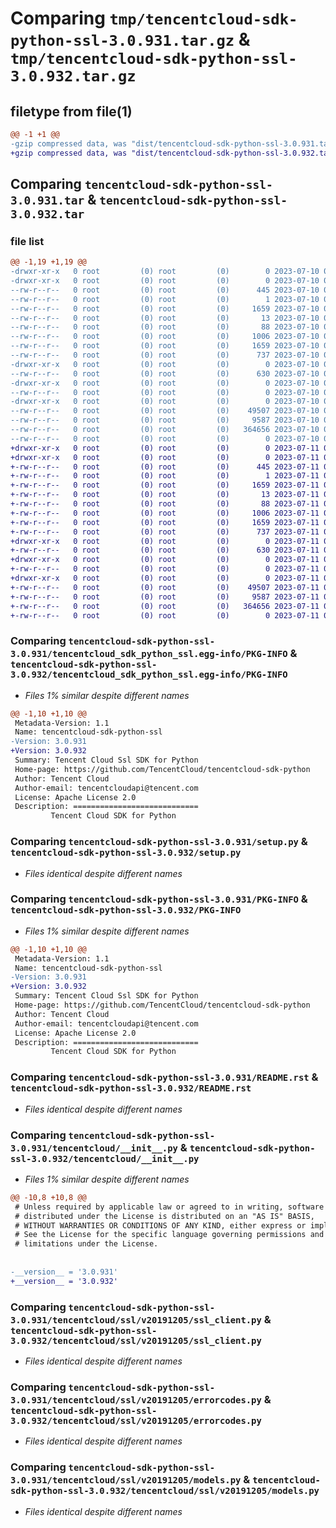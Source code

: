 # Comparing `tmp/tencentcloud-sdk-python-ssl-3.0.931.tar.gz` & `tmp/tencentcloud-sdk-python-ssl-3.0.932.tar.gz`

## filetype from file(1)

```diff
@@ -1 +1 @@
-gzip compressed data, was "dist/tencentcloud-sdk-python-ssl-3.0.931.tar", last modified: Mon Jul 10 00:51:32 2023, max compression
+gzip compressed data, was "dist/tencentcloud-sdk-python-ssl-3.0.932.tar", last modified: Tue Jul 11 00:59:01 2023, max compression
```

## Comparing `tencentcloud-sdk-python-ssl-3.0.931.tar` & `tencentcloud-sdk-python-ssl-3.0.932.tar`

### file list

```diff
@@ -1,19 +1,19 @@
-drwxr-xr-x   0 root         (0) root         (0)        0 2023-07-10 00:51:32.000000 tencentcloud-sdk-python-ssl-3.0.931/
-drwxr-xr-x   0 root         (0) root         (0)        0 2023-07-10 00:51:32.000000 tencentcloud-sdk-python-ssl-3.0.931/tencentcloud_sdk_python_ssl.egg-info/
--rw-r--r--   0 root         (0) root         (0)      445 2023-07-10 00:51:32.000000 tencentcloud-sdk-python-ssl-3.0.931/tencentcloud_sdk_python_ssl.egg-info/SOURCES.txt
--rw-r--r--   0 root         (0) root         (0)        1 2023-07-10 00:51:32.000000 tencentcloud-sdk-python-ssl-3.0.931/tencentcloud_sdk_python_ssl.egg-info/dependency_links.txt
--rw-r--r--   0 root         (0) root         (0)     1659 2023-07-10 00:51:32.000000 tencentcloud-sdk-python-ssl-3.0.931/tencentcloud_sdk_python_ssl.egg-info/PKG-INFO
--rw-r--r--   0 root         (0) root         (0)       13 2023-07-10 00:51:32.000000 tencentcloud-sdk-python-ssl-3.0.931/tencentcloud_sdk_python_ssl.egg-info/top_level.txt
--rw-r--r--   0 root         (0) root         (0)       88 2023-07-10 00:51:32.000000 tencentcloud-sdk-python-ssl-3.0.931/setup.cfg
--rw-r--r--   0 root         (0) root         (0)     1006 2023-07-10 00:51:32.000000 tencentcloud-sdk-python-ssl-3.0.931/setup.py
--rw-r--r--   0 root         (0) root         (0)     1659 2023-07-10 00:51:32.000000 tencentcloud-sdk-python-ssl-3.0.931/PKG-INFO
--rw-r--r--   0 root         (0) root         (0)      737 2023-07-10 00:51:32.000000 tencentcloud-sdk-python-ssl-3.0.931/README.rst
-drwxr-xr-x   0 root         (0) root         (0)        0 2023-07-10 00:51:32.000000 tencentcloud-sdk-python-ssl-3.0.931/tencentcloud/
--rw-r--r--   0 root         (0) root         (0)      630 2023-07-10 00:51:32.000000 tencentcloud-sdk-python-ssl-3.0.931/tencentcloud/__init__.py
-drwxr-xr-x   0 root         (0) root         (0)        0 2023-07-10 00:51:32.000000 tencentcloud-sdk-python-ssl-3.0.931/tencentcloud/ssl/
--rw-r--r--   0 root         (0) root         (0)        0 2023-07-10 00:51:32.000000 tencentcloud-sdk-python-ssl-3.0.931/tencentcloud/ssl/__init__.py
-drwxr-xr-x   0 root         (0) root         (0)        0 2023-07-10 00:51:32.000000 tencentcloud-sdk-python-ssl-3.0.931/tencentcloud/ssl/v20191205/
--rw-r--r--   0 root         (0) root         (0)    49507 2023-07-10 00:51:32.000000 tencentcloud-sdk-python-ssl-3.0.931/tencentcloud/ssl/v20191205/ssl_client.py
--rw-r--r--   0 root         (0) root         (0)     9587 2023-07-10 00:51:32.000000 tencentcloud-sdk-python-ssl-3.0.931/tencentcloud/ssl/v20191205/errorcodes.py
--rw-r--r--   0 root         (0) root         (0)   364656 2023-07-10 00:51:32.000000 tencentcloud-sdk-python-ssl-3.0.931/tencentcloud/ssl/v20191205/models.py
--rw-r--r--   0 root         (0) root         (0)        0 2023-07-10 00:51:32.000000 tencentcloud-sdk-python-ssl-3.0.931/tencentcloud/ssl/v20191205/__init__.py
+drwxr-xr-x   0 root         (0) root         (0)        0 2023-07-11 00:59:01.000000 tencentcloud-sdk-python-ssl-3.0.932/
+drwxr-xr-x   0 root         (0) root         (0)        0 2023-07-11 00:59:01.000000 tencentcloud-sdk-python-ssl-3.0.932/tencentcloud_sdk_python_ssl.egg-info/
+-rw-r--r--   0 root         (0) root         (0)      445 2023-07-11 00:59:01.000000 tencentcloud-sdk-python-ssl-3.0.932/tencentcloud_sdk_python_ssl.egg-info/SOURCES.txt
+-rw-r--r--   0 root         (0) root         (0)        1 2023-07-11 00:59:01.000000 tencentcloud-sdk-python-ssl-3.0.932/tencentcloud_sdk_python_ssl.egg-info/dependency_links.txt
+-rw-r--r--   0 root         (0) root         (0)     1659 2023-07-11 00:59:01.000000 tencentcloud-sdk-python-ssl-3.0.932/tencentcloud_sdk_python_ssl.egg-info/PKG-INFO
+-rw-r--r--   0 root         (0) root         (0)       13 2023-07-11 00:59:01.000000 tencentcloud-sdk-python-ssl-3.0.932/tencentcloud_sdk_python_ssl.egg-info/top_level.txt
+-rw-r--r--   0 root         (0) root         (0)       88 2023-07-11 00:59:01.000000 tencentcloud-sdk-python-ssl-3.0.932/setup.cfg
+-rw-r--r--   0 root         (0) root         (0)     1006 2023-07-11 00:59:01.000000 tencentcloud-sdk-python-ssl-3.0.932/setup.py
+-rw-r--r--   0 root         (0) root         (0)     1659 2023-07-11 00:59:01.000000 tencentcloud-sdk-python-ssl-3.0.932/PKG-INFO
+-rw-r--r--   0 root         (0) root         (0)      737 2023-07-11 00:59:01.000000 tencentcloud-sdk-python-ssl-3.0.932/README.rst
+drwxr-xr-x   0 root         (0) root         (0)        0 2023-07-11 00:59:01.000000 tencentcloud-sdk-python-ssl-3.0.932/tencentcloud/
+-rw-r--r--   0 root         (0) root         (0)      630 2023-07-11 00:59:01.000000 tencentcloud-sdk-python-ssl-3.0.932/tencentcloud/__init__.py
+drwxr-xr-x   0 root         (0) root         (0)        0 2023-07-11 00:59:01.000000 tencentcloud-sdk-python-ssl-3.0.932/tencentcloud/ssl/
+-rw-r--r--   0 root         (0) root         (0)        0 2023-07-11 00:59:01.000000 tencentcloud-sdk-python-ssl-3.0.932/tencentcloud/ssl/__init__.py
+drwxr-xr-x   0 root         (0) root         (0)        0 2023-07-11 00:59:01.000000 tencentcloud-sdk-python-ssl-3.0.932/tencentcloud/ssl/v20191205/
+-rw-r--r--   0 root         (0) root         (0)    49507 2023-07-11 00:59:01.000000 tencentcloud-sdk-python-ssl-3.0.932/tencentcloud/ssl/v20191205/ssl_client.py
+-rw-r--r--   0 root         (0) root         (0)     9587 2023-07-11 00:59:01.000000 tencentcloud-sdk-python-ssl-3.0.932/tencentcloud/ssl/v20191205/errorcodes.py
+-rw-r--r--   0 root         (0) root         (0)   364656 2023-07-11 00:59:01.000000 tencentcloud-sdk-python-ssl-3.0.932/tencentcloud/ssl/v20191205/models.py
+-rw-r--r--   0 root         (0) root         (0)        0 2023-07-11 00:59:01.000000 tencentcloud-sdk-python-ssl-3.0.932/tencentcloud/ssl/v20191205/__init__.py
```

### Comparing `tencentcloud-sdk-python-ssl-3.0.931/tencentcloud_sdk_python_ssl.egg-info/PKG-INFO` & `tencentcloud-sdk-python-ssl-3.0.932/tencentcloud_sdk_python_ssl.egg-info/PKG-INFO`

 * *Files 1% similar despite different names*

```diff
@@ -1,10 +1,10 @@
 Metadata-Version: 1.1
 Name: tencentcloud-sdk-python-ssl
-Version: 3.0.931
+Version: 3.0.932
 Summary: Tencent Cloud Ssl SDK for Python
 Home-page: https://github.com/TencentCloud/tencentcloud-sdk-python
 Author: Tencent Cloud
 Author-email: tencentcloudapi@tencent.com
 License: Apache License 2.0
 Description: ============================
         Tencent Cloud SDK for Python
```

### Comparing `tencentcloud-sdk-python-ssl-3.0.931/setup.py` & `tencentcloud-sdk-python-ssl-3.0.932/setup.py`

 * *Files identical despite different names*

### Comparing `tencentcloud-sdk-python-ssl-3.0.931/PKG-INFO` & `tencentcloud-sdk-python-ssl-3.0.932/PKG-INFO`

 * *Files 1% similar despite different names*

```diff
@@ -1,10 +1,10 @@
 Metadata-Version: 1.1
 Name: tencentcloud-sdk-python-ssl
-Version: 3.0.931
+Version: 3.0.932
 Summary: Tencent Cloud Ssl SDK for Python
 Home-page: https://github.com/TencentCloud/tencentcloud-sdk-python
 Author: Tencent Cloud
 Author-email: tencentcloudapi@tencent.com
 License: Apache License 2.0
 Description: ============================
         Tencent Cloud SDK for Python
```

### Comparing `tencentcloud-sdk-python-ssl-3.0.931/README.rst` & `tencentcloud-sdk-python-ssl-3.0.932/README.rst`

 * *Files identical despite different names*

### Comparing `tencentcloud-sdk-python-ssl-3.0.931/tencentcloud/__init__.py` & `tencentcloud-sdk-python-ssl-3.0.932/tencentcloud/__init__.py`

 * *Files 1% similar despite different names*

```diff
@@ -10,8 +10,8 @@
 # Unless required by applicable law or agreed to in writing, software
 # distributed under the License is distributed on an "AS IS" BASIS,
 # WITHOUT WARRANTIES OR CONDITIONS OF ANY KIND, either express or implied.
 # See the License for the specific language governing permissions and
 # limitations under the License.
 
 
-__version__ = '3.0.931'
+__version__ = '3.0.932'
```

### Comparing `tencentcloud-sdk-python-ssl-3.0.931/tencentcloud/ssl/v20191205/ssl_client.py` & `tencentcloud-sdk-python-ssl-3.0.932/tencentcloud/ssl/v20191205/ssl_client.py`

 * *Files identical despite different names*

### Comparing `tencentcloud-sdk-python-ssl-3.0.931/tencentcloud/ssl/v20191205/errorcodes.py` & `tencentcloud-sdk-python-ssl-3.0.932/tencentcloud/ssl/v20191205/errorcodes.py`

 * *Files identical despite different names*

### Comparing `tencentcloud-sdk-python-ssl-3.0.931/tencentcloud/ssl/v20191205/models.py` & `tencentcloud-sdk-python-ssl-3.0.932/tencentcloud/ssl/v20191205/models.py`

 * *Files identical despite different names*


